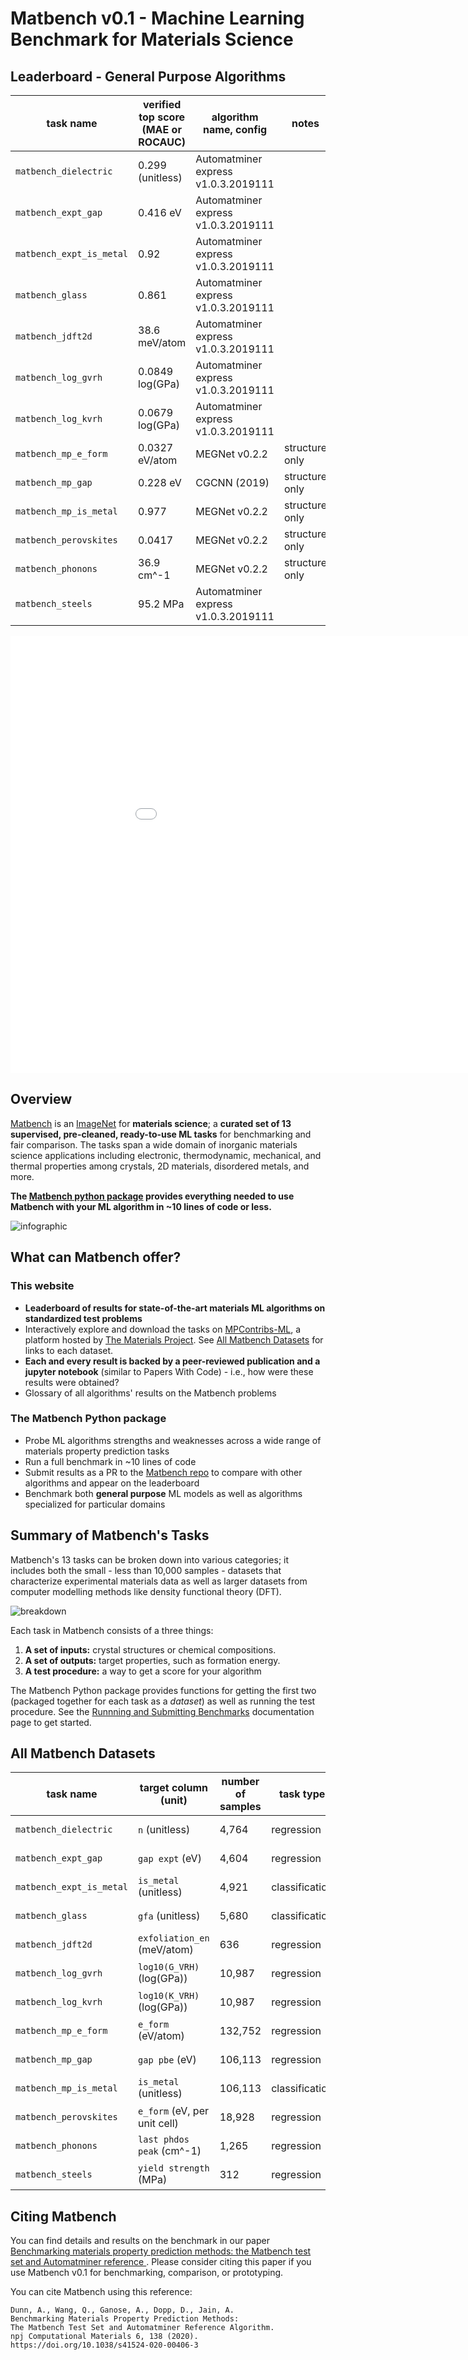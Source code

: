 # Matbench v0.1 - Machine Learning Benchmark for Materials Science


## Leaderboard - General Purpose Algorithms


| task name                | verified top score (MAE or ROCAUC) | algorithm name, config            | notes |
| ------------------------ | ---------------------------------- | ----------------------------------- | ----------------------------------------------------------- |
| `matbench_dielectric`    | 0.299 (unitless)                   | Automatminer express v1.0.3.2019111 |                                                          |
| `matbench_expt_gap`      | 0.416 eV                           | Automatminer express v1.0.3.2019111 |                                                          |
| `matbench_expt_is_metal` | 0.92                               | Automatminer express v1.0.3.2019111 |                                                          |
| `matbench_glass`         | 0.861                              | Automatminer express v1.0.3.2019111 |                                                          |
| `matbench_jdft2d`        | 38.6 meV/atom                      | Automatminer express v1.0.3.2019111 |                                                          |
| `matbench_log_gvrh`      | 0.0849 log(GPa)                    | Automatminer express v1.0.3.2019111 |                                                          |
| `matbench_log_kvrh`      | 0.0679 log(GPa)                    | Automatminer express v1.0.3.2019111 |                                                          |
| `matbench_mp_e_form`     | 0.0327 eV/atom                     | MEGNet v0.2.2                       | structure only                                         |
| `matbench_mp_gap`        | 0.228 eV                           | CGCNN (2019)                        | structure only                                         |
| `matbench_mp_is_metal`   | 0.977                              | MEGNet v0.2.2                       | structure only                                         |
| `matbench_perovskites`   | 0.0417                             | MEGNet v0.2.2                       | structure only                                         |
| `matbench_phonons`       | 36.9 cm^-1                         | MEGNet v0.2.2                       | structure only                                         |
| `matbench_steels`        | 95.2 MPa                           | Automatminer express v1.0.3.2019111 |                                                         |

<iframe src="static/graph.html" class="is-fullwidth" height="700px" width="1000px" frameBorder="0"> </iframe>

## Overview

[Matbench](https://doi.org/10.1038/s41524-020-00406-3) is an [ImageNet](http://www.image-net.org) for **materials science**; a
**curated set of 13 supervised, pre-cleaned, ready-to-use ML tasks** for benchmarking and fair comparison. The tasks span a wide domain of
inorganic materials science applications including electronic, thermodynamic, mechanical, and thermal properties among crystals, 2D materials,
disordered metals, and more.  

**The [Matbench python package](https://github.com/hackingmaterials/matbench) provides everything needed to use Matbench with your ML algorithm in ~10 lines of code or less.**

![infographic](static/infographic_matbench.png)





## What can Matbench offer?

### This website


- **Leaderboard of results for state-of-the-art materials ML algorithms on standardized test problems**
- Interactively explore and download the tasks on [MPContribs-ML](https://ml.materialsproject.org/browse), a platform hosted by [The Materials Project](https://materialsproject.org). See [All Matbench Datasets](#all-matbench-datasets) for links to each dataset.
- **Each and every result is backed by a peer-reviewed publication and a jupyter notebook** (similar to Papers With Code) - i.e., how were these results were obtained?
- Glossary of all algorithms' results on the Matbench problems


### The Matbench Python package

- Probe ML algorithms strengths and weaknesses across a wide range of materials property prediction tasks
- Run a full benchmark in ~10 lines of code
- Submit results as a PR to the [Matbench repo](https://github.com/hackingmaterials/matbench) to compare with other algorithms and appear on the leaderboard
- Benchmark both **general purpose** ML models as well as algorithms specialized for particular domains


## Summary of Matbench's Tasks

Matbench's 13 tasks can be broken down into various categories; it includes both the small - less than 10,000 samples - datasets that characterize
experimental materials data as well as larger datasets from computer modelling methods like density functional theory (DFT).


![breakdown](static/datasets_breakdown_inverted.png)


Each task in Matbench consists of a three things:

1. **A set of inputs:** crystal structures or chemical compositions.
2. **A set of outputs:** target properties, such as formation energy.
3. **A test procedure:** a way to get a score for your algorithm


The Matbench Python package provides functions for getting the first two (packaged together for each task as a _dataset_) as well as running 
the test procedure. See the [Runnning and Submitting Benchmarks](running_and_submitting_benchmarks.md) documentation page to get started.


## All Matbench Datasets

| task name                | target column (unit)         | number of samples | task type      | links                                                                                                                                                                |
| ------------------------ | ---------------------------- | ----------------- | -------------- | -------------------------------------------------------------------------------------------------------------------------------------------------------------------- |
| `matbench_dielectric`    | `n` (unitless)               | 4,764              | regression     | [download](https://ml.materialsproject.org/projects/matbench_dielectric.json.gz), [interactive](https://ml.materialsproject.org/projects/matbench_dielectric/)       |
| `matbench_expt_gap`      | `gap expt` (eV)              | 4,604              | regression     | [download](https://ml.materialsproject.org/projects/matbench_expt_gap.json.gz), [interactive](https://ml.materialsproject.org/projects/matbench_expt_gap/)           |
| `matbench_expt_is_metal` | `is_metal` (unitless)        | 4,921              | classification | [download](https://ml.materialsproject.org/projects/matbench_expt_is_metal.json.gz), [interactive](https://ml.materialsproject.org/projects/matbench_expt_is_metal/) |
| `matbench_glass`         | `gfa` (unitless)             | 5,680              | classification | [download](https://ml.materialsproject.org/projects/matbench_glass.json.gz), [interactive](https://ml.materialsproject.org/projects/matbench_glass/)                 |
| `matbench_jdft2d`        | `exfoliation_en` (meV/atom)  | 636                | regression     | [download](https://ml.materialsproject.org/projects/matbench_jdft2d.json.gz), [interactive](https://ml.materialsproject.org/projects/matbench_jdft2d/)               |
| `matbench_log_gvrh`      | `log10(G_VRH)` (log(GPa))    | 10,987             | regression     | [download](https://ml.materialsproject.org/projects/matbench_log_gvrh.json.gz), [interactive](https://ml.materialsproject.org/projects/matbench_log_gvrh/)           |
| `matbench_log_kvrh`      | `log10(K_VRH)` (log(GPa))    | 10,987             | regression     | [download](https://ml.materialsproject.org/projects/matbench_log_kvrh.json.gz), [interactive](https://ml.materialsproject.org/projects/matbench_log_kvrh/)           |
| `matbench_mp_e_form`     | `e_form` (eV/atom)           | 132,752            | regression     | [download](https://ml.materialsproject.org/projects/matbench_mp_e_form.json.gz), [interactive](https://ml.materialsproject.org/projects/matbench_mp_e_form/)         |
| `matbench_mp_gap`        | `gap pbe` (eV)               | 106,113            | regression     | [download](https://ml.materialsproject.org/projects/matbench_mp_gap.json.gz), [interactive](https://ml.materialsproject.org/projects/matbench_mp_gap/)               |
| `matbench_mp_is_metal`   | `is_metal` (unitless)        | 106,113            | classification | [download](https://ml.materialsproject.org/projects/matbench_mp_is_metal.json.gz), [interactive](https://ml.materialsproject.org/projects/matbench_mp_is_metal/)     |
| `matbench_perovskites`   | `e_form` (eV, per unit cell) | 18,928             | regression     | [download](https://ml.materialsproject.org/projects/matbench_perovskites.json.gz), [interactive](https://ml.materialsproject.org/projects/matbench_perovskites/)     |
| `matbench_phonons`       | `last phdos peak` (cm^-1)    | 1,265              | regression     | [download](https://ml.materialsproject.org/projects/matbench_phonons.json.gz), [interactive](https://ml.materialsproject.org/projects/matbench_phonons/)             |
| `matbench_steels`        | `yield strength` (MPa)       | 312                | regression     | [download](https://ml.materialsproject.org/projects/matbench_steels.json.gz), [interactive](https://ml.materialsproject.org/projects/matbench_steels/)               |





## Citing Matbench

You can find details and results on the benchmark in our paper [Benchmarking materials property prediction methods: the Matbench test set and Automatminer reference ](https://doi.org/10.1038/s41524-020-00406-3). 
Please consider citing this paper if you use Matbench v0.1 for benchmarking, comparison, or prototyping.


You can cite Matbench using this reference:

```
Dunn, A., Wang, Q., Ganose, A., Dopp, D., Jain, A. 
Benchmarking Materials Property Prediction Methods: 
The Matbench Test Set and Automatminer Reference Algorithm. 
npj Computational Materials 6, 138 (2020). 
https://doi.org/10.1038/s41524-020-00406-3
```



















